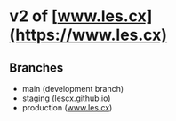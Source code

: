 # v2 of [www.les.cx](https://www.les.cx)

## Branches

* main (development branch)
* staging (lescx.github.io)
* production (www.les.cx)

